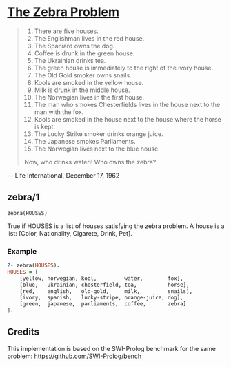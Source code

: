 # [The Zebra Problem](http://en.wikipedia.org/wiki/Zebra_Puzzle)

> 1. There are five houses.
> 2. The Englishman lives in the red house.
> 3. The Spaniard owns the dog.
> 4. Coffee is drunk in the green house.
> 5. The Ukrainian drinks tea.
> 6. The green house is immediately to the right of the ivory house.
> 7. The Old Gold smoker owns snails.
> 8. Kools are smoked in the yellow house.
> 9. Milk is drunk in the middle house.
> 10. The Norwegian lives in the first house.
> 11. The man who smokes Chesterfields lives in the house next to the man with the fox.
> 12. Kools are smoked in the house next to the house where the horse is kept.
> 13. The Lucky Strike smoker drinks orange juice.
> 14. The Japanese smokes Parliaments.
> 15. The Norwegian lives next to the blue house.
>
> Now, who drinks water? Who owns the zebra?

— Life International, December 17, 1962


## zebra/1

`zebra(HOUSES)`

True if HOUSES is a list of houses satisfying the zebra problem. A house is a list: [Color, Nationality, Cigarete, Drink, Pet].


### Example

```prolog
?- zebra(HOUSES).
HOUSES = [
	[yellow, norwegian, kool,         water,        fox],
	[blue,   ukrainian, chesterfield, tea,          horse],
	[red,    english,   old-gold,     milk,         snails],
	[ivory,  spanish,   lucky-stripe, orange-juice, dog],
	[green,  japanese,  parliaments,  coffee,       zebra]
].
```


## Credits
This implementation is based on the SWI-Prolog benchmark for the same problem: https://github.com/SWI-Prolog/bench
